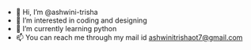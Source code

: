 - 👋 Hi, I’m @ashwini-trisha
- 👀 I’m interested in coding and designing
- 🌱 I’m currently learning python 
- 📫 You can reach me through my mail id ashwinitrishaot7@gmail.com 
<!---
ashwini-trisha/ashwini-trisha is a ✨ special ✨ repository because its `README.md` (this file) appears on your GitHub profile.
You can click the Preview link to take a look at your changes.
--->
